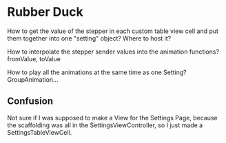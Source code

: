 # Rubber Duck

How to get the value of the stepper in each custom table view cell and put them together into one "setting" object? Where to host it?

How to interpolate the stepper sender values into the animation functions? fromValue, toValue

How to play all the animations at the same time as one Setting? GroupAnimation...


## Confusion

Not sure if I was supposed to make a View for the Settings Page, because the scaffolding was all in the SettingsViewController, so I just made a SettingsTableViewCell.
